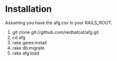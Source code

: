 Installation
============

Assuming you have the afg.csv in your RAILS_ROOT.

1. git clone git://github.com/redhatcat/afg.git
2. cd afg
3. rake gems:install
4. rake db:migrate
5. rake afg:load
